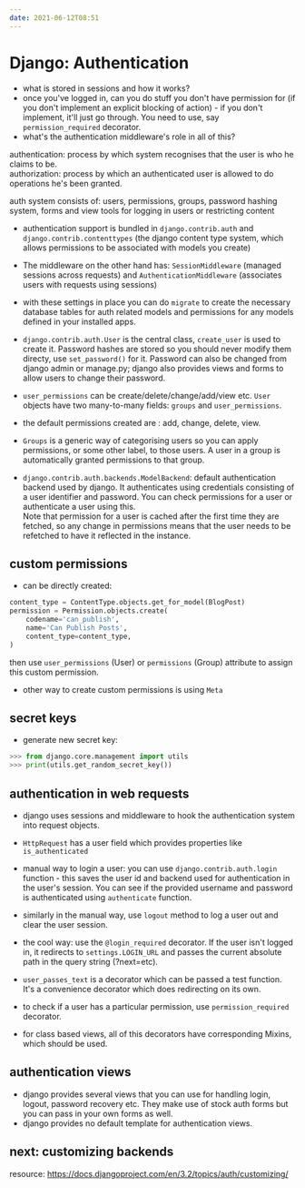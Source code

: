 ```yaml
---
date: 2021-06-12T08:51
---
```


# Django: Authentication

- what is stored in sessions and how it works?
- once you've logged in, can you do stuff you don't have permission for (if you don't implement an explicit blocking of action) - if you don't implement, it'll just go through. You need to use, say `permission_required` decorator. 
- what's the authentication middleware's role in all of this?


authentication: process by which system recognises that the user is who he claims to be.  
authorization: process by which an authenticated user is allowed to do operations he's been granted.  

auth system consists of: users, permissions, groups, password hashing system, forms and view tools for logging in users or restricting content

- authentication support is bundled in `django.contrib.auth` and `django.contrib.contenttypes` (the django content type system, which allows permissions to be associated with models you create)
- The middleware on the other hand has: `SessionMiddleware` (managed sessions across requests) and `AuthenticationMiddleware` (associates users with requests using sessions)  
- with these settings in place you can do `migrate` to create the necessary database tables for auth related models and permissions for any models defined in your installed apps.

- `django.contrib.auth.User` is the central class, `create_user` is used to create it. Password hashes are stored so you should never modify them directy, use `set_password()` for it. Password can also be changed from django admin or manage.py; django also provides views and forms to allow users to change their password.

- `user_permissions` can be create/delete/change/add/view etc. `User` objects have two many-to-many fields: `groups` and `user_permissions`.
- the default permissions created are : add, change, delete, view.
- `Groups` is a generic way of categorising users so you can apply permissions, or some other label, to those users. A user in a group is automatically granted permissions to that group.

- `django.contrib.auth.backends.ModelBackend`: default authentication backend used by django. It authenticates using credentials consisting of a user identifier and password. You can check permissions for a user or authenticate a user using this.  
Note that permission for a user is cached after the first time they are fetched, so any change in permissions means that the user needs to be refetched to have it reflected in the instance.

## custom permissions
- can be directly created:
```python
content_type = ContentType.objects.get_for_model(BlogPost)
permission = Permission.objects.create(
    codename='can_publish',
    name='Can Publish Posts',
    content_type=content_type,
)
```
then use `user_permissions` (User) or `permissions` (Group) attribute to assign this custom permission.
- other way to create custom permissions is using `Meta` 

## secret keys
- generate new secret key:
```python
>>> from django.core.management import utils
>>> print(utils.get_random_secret_key())
```

## authentication in web requests
- django uses sessions and middleware to hook the authentication system into request objects.
- `HttpRequest` has a user field which provides properties like `is_authenticated`
- manual way to login a user: you can use `django.contrib.auth.login` function - this saves the user id and backend used for authentication in the user's session. You can see if the provided username and password is authenticated using `authenticate` function.
- similarly in the manual way, use `logout` method to log a user out and clear the user session.
- the cool way: use the `@login_required` decorator. If the user isn't logged in, it redirects to `settings.LOGIN_URL` and passes the current absolute path in the query string (?next=etc).
- `user_passes_text` is a decorator which can be passed a test function. It's a convenience decorator which does redirecting on its own.

- to check if a user has a particular permission, use `permission_required` decorator.
- for class based views, all of this decorators have corresponding Mixins, which should be used.

## authentication views
- django provides several views that you can use for handling login, logout, password recovery etc. They make use of stock auth forms but you can pass in your own forms as well.
- django provides no default template for authentication views. 


## next: customizing backends
resource: https://docs.djangoproject.com/en/3.2/topics/auth/customizing/

